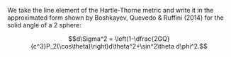 We take the line element of the Hartle-Thorne metric and write it in the approximated form shown by Boshkayev, Quevedo & Ruffini (2014) for the solid angle of a 2 sphere:

$$d\Sigma^2 = \left(1-\dfrac{2GQ}{c^3}P_2(\cos\theta)\right)d\theta^2+\sin^2\theta d\phi^2.$$
